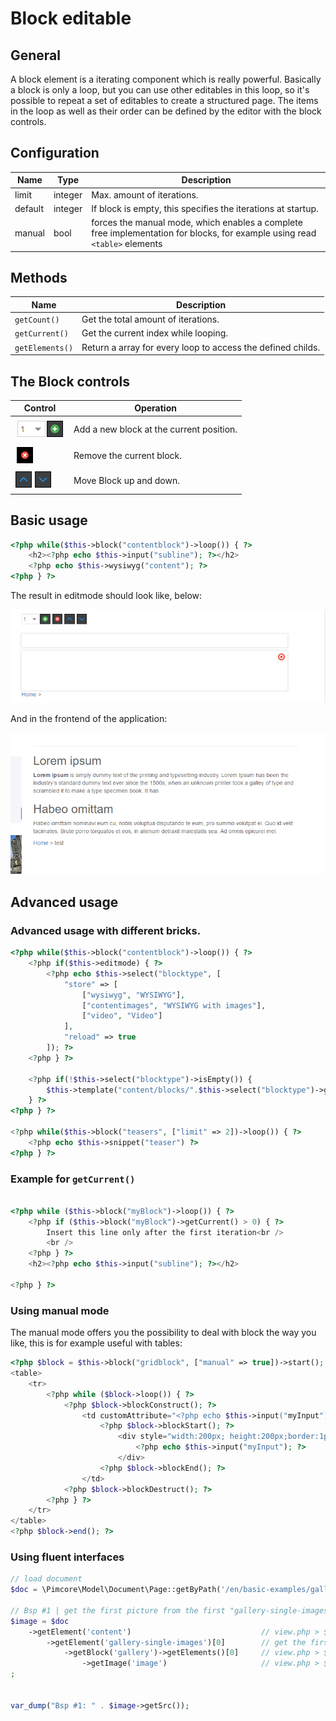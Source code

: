 # Block editable

## General

A block element is a iterating component which is really powerful.
Basically a block is only a loop, but you can use other editables in this loop, so it's possible to repeat a set of editables to create a structured page.
The items in the loop as well as their order can be defined by the editor with the block controls.

## Configuration

| Name      | Type      | Description                                                                                                                |
|-----------|-----------|----------------------------------------------------------------------------------------------------------------------------|
| limit     | integer   | Max. amount of iterations.                                                                                                 |
| default   | integer   | If block is empty, this specifies the iterations at startup.                                                               |
| manual    | bool      | forces the manual mode, which enables a complete free implementation for blocks, for example using read `<table>` elements |

## Methods

| Name                | Description                                                 |
|---------------------|-------------------------------------------------------------|
| `getCount()`    | Get the total amount of iterations.                         |
| `getCurrent()`  | Get the current index while looping.                        |
| `getElements()` | Return a array for every loop to access the defined childs. |

## The Block controls

| Control                                   | Operation                                |
|-------------------------------------------|------------------------------------------|
| ![+](../../img/block_plus.png)            | Add a new block at the current position. |
| ![-](../../img/block_x.png)               | Remove the current block.                |
| ![up and down](../../img/block_order.png) | Move Block up and down.                  |

## Basic usage

```php
<?php while($this->block("contentblock")->loop()) { ?>
    <h2><?php echo $this->input("subline"); ?></h2>
    <?php echo $this->wysiwyg("content"); ?>
<?php } ?>
```

The result in editmode should look like, below:

![Block in editmode](../../img/block_editmode.png)

And in the frontend of the application:

![Block in the frontend](../../img/block_frontend_preview.png)

## Advanced usage

### Advanced usage with different bricks.

```php
<?php while($this->block("contentblock")->loop()) { ?>
    <?php if($this->editmode) { ?>
        <?php echo $this->select("blocktype", [
            "store" => [
                ["wysiwyg", "WYSIWYG"],
                ["contentimages", "WYSIWYG with images"],
                ["video", "Video"]
            ],
            "reload" => true
        ]); ?>
    <?php } ?>
     
    <?php if(!$this->select("blocktype")->isEmpty()) {
        $this->template("content/blocks/".$this->select("blocktype")->getData().".php");
    } ?>
<?php } ?>
 
<?php while($this->block("teasers", ["limit" => 2])->loop()) { ?>
    <?php echo $this->snippet("teaser") ?>
<?php } ?>
```

### Example for `getCurrent()`

```php

<?php while ($this->block("myBlock")->loop()) { ?>
    <?php if ($this->block("myBlock")->getCurrent() > 0) { ?>
        Insert this line only after the first iteration<br />
        <br />
    <?php } ?>
    <h2><?php echo $this->input("subline"); ?></h2>
     
<?php } ?>
```

### Using manual mode

The manual mode offers you the possibility to deal with block the way you like, this is for example useful with tables: 

```php
<?php $block = $this->block("gridblock", ["manual" => true])->start(); ?>
<table>
    <tr>
        <?php while ($block->loop()) { ?>
            <?php $block->blockConstruct(); ?>
                <td customAttribute="<?php echo $this->input("myInput")->getData() ?>">
                    <?php $block->blockStart(); ?>
                        <div style="width:200px; height:200px;border:1px solid black;">
                            <?php echo $this->input("myInput"); ?>
                        </div>
                    <?php $block->blockEnd(); ?>
                </td>
            <?php $block->blockDestruct(); ?>
        <?php } ?>
    </tr>
</table>
<?php $block->end(); ?>
```

### Using fluent interfaces

```php
// load document
$doc = \Pimcore\Model\Document\Page::getByPath('/en/basic-examples/galleries');
 
// Bsp #1 | get the first picture from the first "gallery-single-images" brick
$image = $doc
    ->getElement('content')                             // view.php > $this->areablock('content')
        ->getElement('gallery-single-images')[0]        // get the first entry for this brick
            ->getBlock('gallery')->getElements()[0]     // view.php > $this->block("gallery")->loop()
                ->getImage('image')                     // view.php > $this->image("image")
;
 
 
var_dump("Bsp #1: " . $image->getSrc());
```